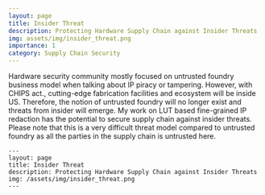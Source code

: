 ```yaml
---
layout: page
title: Insider Threat
description: Protecting Hardware Supply Chain against Insider Threats
img: assets/img/insider_threat.png
importance: 1
category: Supply Chain Security
---
```


Hardware security community mostly focused on untrusted foundry business model when talking about IP piracy or tampering. However, with CHIPS act., cutting-edge fabrication facilities and ecosystem will be inside US. Therefore, the notion of untrusted foundry will no longer exist and threats from insider will emerge. My work on LUT based fine-grained IP redaction has the potential to secure supply chain against insider threats. Please note that this is a very difficult threat model compared to untrusted foundry as all the parties in the supply chain is untrusted here.

    ---
    layout: page
    title: Insider Threat
    description: Protecting Hardware Supply Chain against Insider Threats
    img: /assets/img/insider_threat.png
    ---

